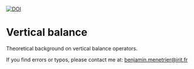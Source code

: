 [![DOI](https://zenodo.org/badge/335976591.svg)](https://zenodo.org/badge/latestdoi/335976591)

# Vertical balance

Theoretical background on vertical balance operators.

If you find errors or typos, please contact me at: benjamin.menetrier@irit.fr
